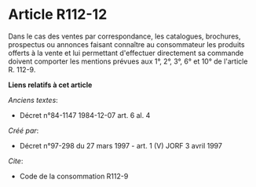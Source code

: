# Article R112-12

Dans le cas des ventes par correspondance, les catalogues, brochures, prospectus ou annonces faisant connaître au
consommateur les produits offerts à la vente et lui permettant d'effectuer directement sa commande doivent comporter les
mentions prévues aux 1°, 2°, 3°, 6° et 10° de l'article R. 112-9.

**Liens relatifs à cet article**

_Anciens textes_:

  - Décret n°84-1147 1984-12-07 art. 6 al. 4

_Créé par_:

  - Décret n°97-298 du 27 mars 1997 - art. 1 (V) JORF 3 avril 1997

_Cite_:

  - Code de la consommation R112-9
